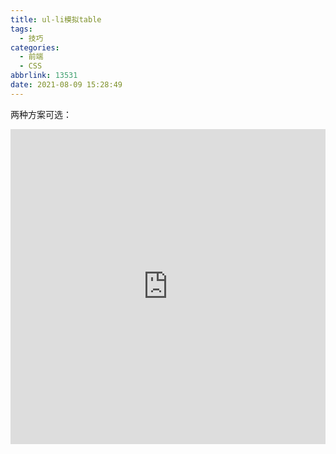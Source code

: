 ```yaml
---
title: ul-li模拟table
tags:
  - 技巧
categories:
  - 前端
  - CSS
abbrlink: 13531
date: 2021-08-09 15:28:49
---
```


两种方案可选：

<iframe height="504" style="width: 100%;" scrolling="no" title="ul-li模拟table" src="https://codepen.io/JingW/embed/mdqOgBw?default-tab=css%2Cresult" frameborder="no" loading="lazy" allowtransparency="true" allowfullscreen="true">
  See the Pen <a href="https://codepen.io/JingW/pen/mdqOgBw">
  ul-li模拟table</a> by JingW (<a href="https://codepen.io/JingW">@JingW</a>)
  on <a href="https://codepen.io">CodePen</a>.
</iframe>